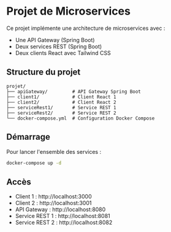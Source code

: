 # Projet de Microservices

Ce projet implémente une architecture de microservices avec :

- Une API Gateway (Spring Boot)
- Deux services REST (Spring Boot)
- Deux clients React avec Tailwind CSS

## Structure du projet

```
projet/
├── apiGateway/         # API Gateway Spring Boot
├── client1/            # Client React 1
├── client2/            # Client React 2
├── serviceRest1/       # Service REST 1
├── serviceRest2/       # Service REST 2
└── docker-compose.yml  # Configuration Docker Compose
```

## Démarrage

Pour lancer l'ensemble des services :

```bash
docker-compose up -d
```

## Accès

- Client 1 : http://localhost:3000
- Client 2 : http://localhost:3001
- API Gateway : http://localhost:8080
- Service REST 1 : http://localhost:8081
- Service REST 2 : http://localhost:8082
